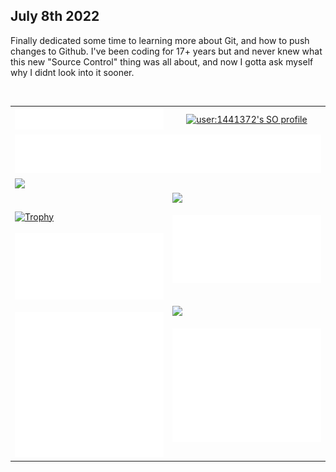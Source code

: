 
 ## July 8th 2022

Finally dedicated some time to learning more about Git, and how to push changes to Github. 
I've been coding for 17+ years but and never knew what this new "Source Control" thing was all about, and now I gotta ask myself why I didnt look into it sooner.

<br>
<table>
  <tr>
    <td align="center" width="50%">
      <a href="https://github.com/lowlighter/metrics"><img src="https://github.com/Yohn/Yohn/raw/main/metrics/plugin.notable.indepth.svg"></a>
    </td>
    <td align="center" width="50%">
      <a href="https://github.com/johannchopin/stackoverflow-readme-profile">
        <img src="https://stackoverflow-readme-profile.johannchopin.fr/profile/1441372?theme=dark&website=true&location=true" alt="user:1441372's SO profile">
      </a>
	  </td>
  </tr>
	  <td align="center" width="100%" colspan="2">
      <img src="https://github.com/Yohn/Yohn/raw/main/metrics/plugin.fortune.svg">
    </td>
  </tr>
  <tr>
    <td>
    <a href="https://git.io/streak-stats">
     <img src="https://github-readme-streak-stats.herokuapp.com?user=Yohn&theme=github-dark-blue&hide_border=true&stroke=4b8dda&ring=ff6723&fire=ffb02e&currStreakNum=dd5018&dates=a74816&sideLabels=4b8dda&sideNums=ff6723&currStreakLabel=4b8dda">
    </a>
     <br>
     <br>
     <br>
    <a href="https://github.com/ryo-ma/github-profile-trophy">
     <img src="https://github-profile-trophy.vercel.app/?username=Yohn&margin-w=15&margin-h=15&theme=darkhub&column=4&text_color=ff6723&no-frame=true" alt="Trophy">
    </a>
     <br>
     <br>
     <a href="https://github.com/lowlighter/metrics">
      <img src="https://github.com/Yohn/Yohn/raw/main/metrics/plugin.achievements.compact.svg">
     </a>
     <br>
     <br>
      <a href="https://github.com/lowlighter/metrics"><img src="https://github.com/Yohn/Yohn/blob/main/metrics/plugin.stars.svg"></a>
   </td>
   <td>
    <a href="https://github.com/anuraghazra/github-readme-stats">
     <img src="https://github-readme-stats.vercel.app/api?username=Yohn&show_icons=true&theme=github_dark&count_private=true&hide_border=true&layout=compact&include_all_commits=true&custom_title=Yohn%27s%20GitHub%20Stats">
    </a>
      <br>
      <br>
      <a href="https://github.com/lowlighter/metrics">
       <img src="https://github.com/Yohn/Yohn/blob/main/metrics/plugin.half-year-isocalendar.svg">
      </a>
    <br>
     <br>
     <br>
     <a href="https://github.com/anuraghazra/github-readme-stats">
      <img src="https://github-readme-stats.vercel.app/api/wakatime?username=Yohn&layout=compact&theme=github_dark&hide_border=true&custom_title=Recently%20Used%20Languages&hide=other">
      <br>
      <br>
      <a href="https://github.com/lowlighter/metrics"><img src="https://raw.githubusercontent.com/Yohn/Yohn/main/metrics/plugin.default.example.svg"></a>
     </a>
   </td>
 </tr>
</table>


 
<!--*Yohn/Yohn** is a ✨ _special_ ✨ repository because its `README.md` (this file) appears on your github_dar]

Here are some ideas to get you started:

- 🔭 I’m currently working on ...
- 🌱 I’m currently learning ...
- 👯 I’m looking to collaborate on ...
- 🤔 I’m looking for help with ...
- 💬 Ask me about ...
- 📫 How to reach me: ...
- 😄 Pronouns: ...
- ⚡ Fun fact: ...
-->
